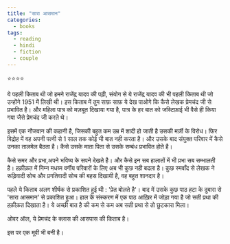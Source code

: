 ```yaml
---
title: "सारा आसमान"
categories:
  - books
tags:
  - reading
  - hindi
  - fiction
  - couple
---
```


⭐️⭐️⭐️⭐️

ये पहली किताब थी जो हमने राजेंद्र यादव की पढ़ी, संयोग से ये राजेंद्र यादव की भी पहली किताब थी जो उन्होंने 1951 में लिखी थी। इस किताब में तुम साफ़ साफ़ ये देख पाओगे कि कैसे लेखक प्रेमचंद जी से प्रभावित है। और महिला पात्र को मज़बूत दिखाया गया है, पात्र के हर बात को जस्टिफ़ाई भी वैसे ही किया गया जैसे प्रेमचंद जी करते थे। 

इसमें एक नौजवान की कहानी है, जिसकी बहुत कम उम्र में शादी हो जाती है उसकी मर्ज़ी के विरोध। फिर विद्रोह में वह अपनी पत्नी से 1 साल तक कोई भी बात नही करता है। और उसके बाद संयुक्त परिवार में कैसे उनका तालमेल बैठता है। कैसे उसके माता पिता से उसके सम्बंध प्रभावित होते है।

कैसे समर और प्रभा,अपने भविष्य के सपने देखते है। और कैसे इन सब हालातों में भी प्रभा सब सम्भालती है। हक़ीक़त में निम्न मधय्म वर्गीय परिवारों के लिए अब भी कुछ नही बदला है। कुछ स्मवाँद से लेखक ने रूढ़िवादी सोच और प्रगतिवादी सोच की बहस दिखायी है, वह बहुत शानदार है।

पहले ये किताब अलग शीर्षक से प्रकाशित हुई थी : 'प्रेत बोलते है'। बाद में उसके कुछ पाठ हटा के दुबारा से 'सारा आसमान' से प्रकाशित हुआ। हाल के संस्करण में एक पाठ आख़िर में जोड़ा गया है जो सती प्रथा की हक़ीक़त दिखाता है। ये अच्छी बात है की कम से कम अब सती प्रथा से तो छुटकारा मिला।

ओवर ऑल, ये प्रेमचंद के क्लास की आसपास की किताब है।

इस पर एक मूवी भी बनी है।
